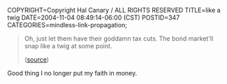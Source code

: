 COPYRIGHT=Copyright Hal Canary / ALL RIGHTS RESERVED
TITLE=like a twig
DATE=2004-11-04 08:49:14-06:00 (CST)
POSTID=347
CATEGORIES=mindless-link-propagation;

> Oh, just let them have their goddamn tax cuts. The bond market'll snap like a twig at some point.
> 
> ([source](http://atrios.blogspot.com/2004/11/really-bad-ideas-that-media-loves-and.html))

Good thing I no longer put my faith in money.
